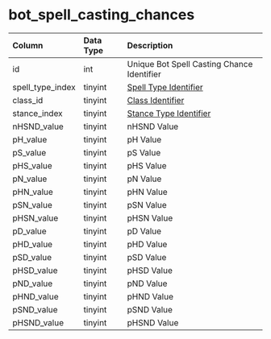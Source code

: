 # bot\_spell\_casting\_chances

| Column | Data Type | Description |
| :--- | :--- | :--- |
| id | int | Unique Bot Spell Casting Chance Identifier |
| spell\_type\_index | tinyint | [Spell Type Identifier](https://eqemu.gitbook.io/server/categories/spells/spell-types) |
| class\_id | tinyint | [Class Identifier](https://eqemu.gitbook.io/server/categories/player/class-list) |
| stance\_index | tinyint | [Stance Type Identifier](https://eqemu.gitbook.io/server/categories/bots/stance-types) |
| nHSND\_value | tinyint | nHSND Value |
| pH\_value | tinyint | pH Value |
| pS\_value | tinyint | pS Value |
| pHS\_value | tinyint | pHS Value |
| pN\_value | tinyint | pN Value |
| pHN\_value | tinyint | pHN Value |
| pSN\_value | tinyint | pSN Value |
| pHSN\_value | tinyint | pHSN Value |
| pD\_value | tinyint | pD Value |
| pHD\_value | tinyint | pHD Value |
| pSD\_value | tinyint | pSD Value |
| pHSD\_value | tinyint | pHSD Value |
| pND\_value | tinyint | pND Value |
| pHND\_value | tinyint | pHND Value |
| pSND\_value | tinyint | pSND Value |
| pHSND\_value | tinyint | pHSND Value |

